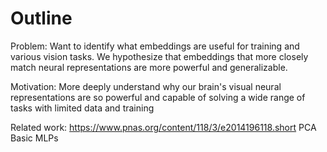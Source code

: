 # Outline

Problem: Want to identify what embeddings are useful for training and various vision tasks. We hypothesize that embeddings that more closely match neural representations are more powerful and generalizable.

Motivation: More deeply understand why our brain's visual neural representations are so powerful and capable of solving a wide range of tasks with limited data and training

Related work:  https://www.pnas.org/content/118/3/e2014196118.short
PCA
Basic MLPs
